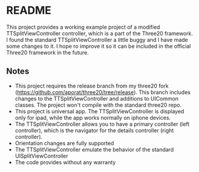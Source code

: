 README
======

This project provides a working example project of a modified TTSplitViewController controller, which is a part of the Three20 framework. I found the standard TTSplitViewController a little buggy and I have made some changes to it. I hope ro improve it so it can be included in the official Three20 framework in the future. 

Notes
-----
- This project requires the release branch from my three20 fork (https://github.com/aporat/three20/tree/release). This branch includes changes to the TTSplitViewController and additions to UICommon classes. The project won't compile with the standard three20 repo. 
- This project is universal app. The TTSplitViewController is displayed only for ipad, while the app works normally on iphone devices.
- The TTSplitViewController allows you to have a primary controller (left controller), which is the navigator for the details controller (right controller).
- Orientation changes are fully supported 
- The TTSplitViewController emulate the behavior of the standard UISplitViewController
- The code provides without any warranty

  

